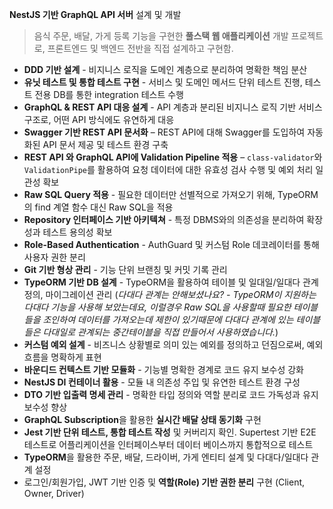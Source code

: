 **NestJS 기반 GraphQL API 서버** 설계 및 개발

> 음식 주문, 배달, 가게 등록 기능을 구현한 **풀스택 웹 애플리케이션** 개발 프로젝트로, 프론트엔드 및 백엔드 전반을 직접 설계하고 구현함.


- **DDD 기반 설계** - 비지니스 로직을 도메인 계층으로 분리하여 명확한 책임 분산
- **유닛 테스트 및 통합 테스트 구현** - 서비스 및 도메인 메서드 단위 테스트 진행, 테스트 전용 DB를 통한 integration 테스트 수행
- **GraphQL & REST API 대응 설계** - API 계층과 분리된 비지니스 로직 기반 서비스 구조로, 어떤 API 방식에도 유연하게 대응
- **Swagger 기반 REST API 문서화** – REST API에 대해 Swagger를 도입하여 자동화된 API 문서 제공 및 테스트 환경 구축
- **REST API 와 GraphQL API에 Validation Pipeline 적용** – `class-validator`와 `ValidationPipe`를 활용하여 요청 데이터에 대한 유효성 검사 수행 및 예외 처리 일관성 확보
- **Raw SQL Query 적용** - 필요한 데이터만 선별적으로 가져오기 위해, TypeORM의 find 계열 함수 대신 Raw SQL을 적용
- **Repository 인터페이스 기반 아키텍쳐** - 특정 DBMS와의 의존성을 분리하여 확장성과 테스트 용의성 확보
- **Role-Based Authentication** - AuthGuard 및 커스텀 Role 데코레이터를 통해 사용자 권한 분리
- **Git 기반 형상 관리** - 기능 단위 브랜칭 및 커밋 기록 관리
- **TypeORM 기반 DB 설계** - TypeORM을 활용하여 테이블 및 일대일/일대다 관계 정의, 마이그레이션 관리 (*다대다 관계는 안해보셨나요? - TypeORM이 지원하는 다대다 기능을 사용해 보았는데요, 이럴경우 Raw SQL을 사용할때 필요한 테이블들을 조인하여 데이터를 가져오는데 제한이 있기때문에 다대다 관계에 있는 테이블들은 다대일로 관계되는 중간테이블을 직접 만들어서 사용하였습니다.*)
- **커스텀 예외 설계** - 비즈니스 상황별로 의미 있는 예외를 정의하고 던짐으로써, 예외 흐름을 명확하게 표현
- **바운디드 컨텍스트 기반 모듈화** - 기능별 명확한 경계로 코드 유지 보수성 강화
- **NestJS DI 컨테이너 활용** - 모듈 내 의존성 주입 및 유연한 테스트 환경 구성
- **DTO 기반 입출력 명세 관리** - 명확한 타입 정의와 역할 분리로 코드 가독성과 유지보수성 향상
- **GraphQL Subscription**을 활용한 **실시간 배달 상태 동기화** 구현
- **Jest 기반 단위 테스트, 통합 테스트 작성** 및 커버리지 확인. Supertest 기반 E2E 테스트로 어플리케이션을 인터페이스부터 데이터 베이스까지 통합적으로 테스트
- **TypeORM**을 활용한 주문, 배달, 드라이버, 가게 엔티티 설계 및 다대다/일대다 관계 설정
- 로그인/회원가입, JWT 기반 인증 및 **역할(Role) 기반 권한 분리** 구현 (Client, Owner, Driver)
